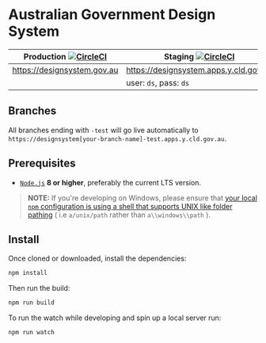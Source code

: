 Australian Government Design System
====


| Production [![CircleCI](https://circleci.com/gh/govau/designsystem/tree/master.svg?style=svg)](https://circleci.com/gh/govau/designsystem/tree/master)                  | Staging [![CircleCI](https://circleci.com/gh/govau/designsystem/tree/develop.svg?style=svg)](https://circleci.com/gh/govau/designsystem/tree/develop)                        |
|-----------------------------|--------------------------------|
| https://designsystem.gov.au | https://designsystem.apps.y.cld.gov.au |
|                             | user: `ds`, pass: `ds`                 |


## Branches

All branches ending with `-test` will go live automatically to `https://designsystem[your-branch-name]-test.apps.y.cld.gov.au`.


## Prerequisites
- [`Node.js`](https://nodejs.org) **8 or higher**, preferably the current LTS version.

> **NOTE:** If you're developing on Windows, please ensure that [your local `npm` configuration is using a shell that supports UNIX like folder pathing](https://stackoverflow.com/questions/23243353/how-to-set-shell-for-npm-run-scripts-in-windows) ( i.e `a/unix/path`  rather than `a\\windows\\path` ).


## Install

Once cloned or downloaded, install the dependencies:

```bash
npm install
```

Then run the build:

```bash
npm run build
```

To run the watch while developing and spin up a local server run:

```bash
npm run watch
```
